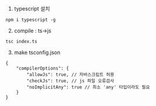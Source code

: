 1. typescript 설치

```
npm i typescript -g
```

2. compile : ts->js 
```
tsc index.ts
```

3. make tsconfig.json
```
{
    "compilerOptions": {
        "allowJs": true, // 자바스크립트 허용
        "checkJs": true, // js 파일 오류검사
        "noImplicitAny": true // 최소 'any' 타입이라도 필요
    }
}
```